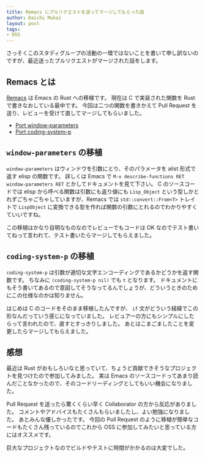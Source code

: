 ```yaml
---
title: Remacs にプルリクエストを送ってマージしてもらった話
author: Daichi Mukai
layout: post
tags:
- OSS
---
```


さっそくこのスタディグループの活動の一環ではないことを書いて申し訳ないのですが、最近送ったプルリクエストがマージされた話をします。

## Remacs とは
[Remacs](https://github.com/Wilfred/remacs) は Emacs の Rust への移植です。
現在は C で実装された関数を Rust で書きなおしている最中です。
今回は二つの関数を書きかえて Pull Request を送り、レビューを受けて直してマージしてもらいました。

- [Port window-parameters](https://github.com/Wilfred/remacs/pull/1150)
- [Port coding-system-p](https://github.com/Wilfred/remacs/pull/1163)

## `window-parameters` の移植
`window-parameters` はウィンドウを引数にとり、そのパラメータを alist 形式で返す elisp の関数です。
詳しくは Emacs で `M-x describe-functions RET window-parameters RET` とかしてドキュメントを見て下さい。
C のソースコードでは elisp から呼べる関数は引数にも返り値にも `Lisp_Object` という型しかとれずごちゃごちゃしていますが、Remacs では `std::convert::From<T>` トレイトで `LispObject` に変換できる型を作れば関数の引数にとれるのでわかりやすくていいですね。

この移植はかなり自明なものなのでレビューでもコードは OK なのでテスト書いてねって言われて、テスト書いたらマージしてもらえました。

## `coding-system-p` の移植
`coding-system-p` は引数が適切な文字エンコーディングであるかどうかを返す関数です。
ちなみに `(coding-system-p nil)` でも `t` となります。
ドキュメントにもそう書いてあるので意図してそうなってるんでしょうが、どういうときのためにこの仕様なのかは知りません。

はじめは C のコードをそのまま移植したんですが、 `if` 文がどういう経緯でこの形なんだっていう感じになっていました。
レビュアーの方にもシンプルにしたらって言われたので、直すとすっきりしました。
あとはこまごましたことを変更したらマージしてもらえました。

## 感想
最近は Rust がおもしろいなと思っていて、ちょうど貢献できそうなプロジェクトを見つけたので参加してみました。
実は Emacs のソースコードってあまり読んだことなかったので、そのコードリーディングとしてもいい機会になりました。

Pull Request を送ったら驚くくらい早く Collaborator の方から反応がありました。
コメントやアドバイスもたくさんもらいましたし、よい勉強になりました。
あとみんな優しかったです。
今回の Pull Request のように移植が簡単なコードもたくさん残っているのでこれから OSS に参加してみたいと思っている方にはオススメです。

巨大なプロジェクトなのでビルドやテストに時間がかかるのは大変でした。

